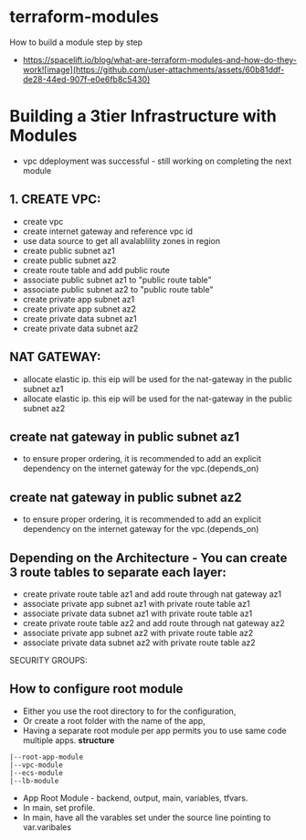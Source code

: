# terraform-modules
How to build a module step by step

- https://spacelift.io/blog/what-are-terraform-modules-and-how-do-they-work![image](https://github.com/user-attachments/assets/60b81ddf-de28-44ed-907f-e0e6fb8c5430)

# Building a 3tier Infrastructure with Modules
- vpc ddeployment was successful - still working on completing the next module

## 1. CREATE VPC:
- create vpc
- create internet gateway and reference vpc id
- use data source to get all avalablility zones in region
- create public subnet az1
- create public subnet az2
- create route table and add public route
- associate public subnet az1 to "public route table"
- associate public subnet az2 to "public route table"
- create private app subnet az1
- create private app subnet az2
- create private data subnet az1
- create private data subnet az2

## NAT GATEWAY:
- allocate elastic ip. this eip will be used for the nat-gateway in the public subnet az1 
- allocate elastic ip. this eip will be used for the nat-gateway in the public subnet az2


## create nat gateway in public subnet az1
- to ensure proper ordering, it is recommended to add an explicit dependency on the internet gateway for the vpc.(depends_on)

## create nat gateway in public subnet az2
- to ensure proper ordering, it is recommended to add an explicit dependency on the internet gateway for the vpc.(depends_on)

## Depending on the Architecture - You can create 3 route tables to separate each layer:
- create private route table az1 and add route through nat gateway az1
- associate private app subnet az1 with private route table az1
- associate private data subnet az1 with private route table az1
- create private route table az2 and add route through nat gateway az2
- associate private app subnet az2 with private route table az2
- associate private data subnet az2 with private route table az2

SECURITY GROUPS:

## How to configure root module
- Either you use the root directory to for the configuration,
- Or create a root folder with the name of the app,
- Having a separate root module per app permits you to use same code multiple apps.
**structure**
```
|--root-app-module
|--vpc-module
|--ecs-module
|--lb-module
```
- App Root Module - backend, output, main, variables, tfvars.
- In main, set profile.
- In main, have all the varables set under the source line pointing to var.varibales
